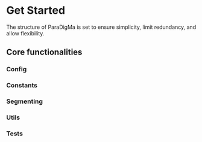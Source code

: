 # Get Started
The structure of ParaDigMa is set to ensure simplicity, limit redundancy, and allow flexibility. 

## Core functionalities

### Config

### Constants

### Segmenting

### Utils

### Tests